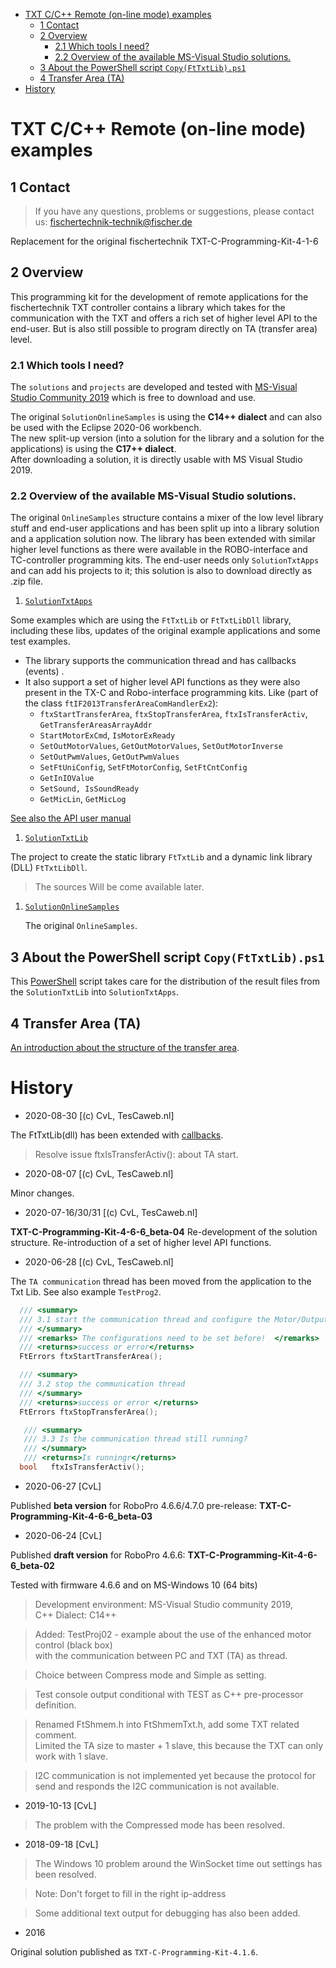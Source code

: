 <!-- TOC depthFrom:1 depthTo:6 withLinks:1 updateOnSave:1 orderedList:0 -->

- [TXT C/C++ Remote (on-line mode) examples](#txt-cc-remote-on-line-mode-examples)
	- [1 Contact](#1-contact)
	- [2 Overview](#2-overview)
		- [2.1 Which tools I need?](#21-which-tools-i-need)
		- [2.2 Overview of the available MS-Visual Studio solutions.](#22-overview-of-the-available-ms-visual-studio-solutions)
	- [3 About the PowerShell script `Copy(FtTxtLib).ps1`](#3-about-the-powershell-script-copyfttxtlibps1)
	- [4 Transfer Area (TA)](#4-transfer-area-ta)
- [History](#history)

<!-- /TOC -->
# TXT C/C++ Remote (on-line mode) examples
 
## 1 Contact 
> If you have any questions, problems or suggestions, please contact us: fischertechnik-technik@fischer.de

Replacement for the original fischertechnik TXT-C-Programming-Kit-4-1-6

## 2 Overview
This programming kit for the development of remote applications for the fischertechnik TXT controller contains a library which takes for the communication with the TXT and offers a rich set of higher level API to the end-user. But is also still possible to program directly on TA (transfer area) level.

### 2.1 Which tools I need?
The `solutions` and `projects` are developed and tested with 
[MS-Visual Studio Community 2019](https://visualstudio.microsoft.com/vs/community/) 
which is free to download and use.<br/>

The original `SolutionOnlineSamples` is using the **C14++ dialect** and can also be used with the Eclipse 2020-06 workbench.<br/> 
The new split-up version (into a solution for the library and a solution for the applications) is using the **C17++ dialect**.<br/>
After downloading a solution, it is directly usable with MS Visual Studio 2019.<br/>

### 2.2 Overview of the available MS-Visual Studio solutions.
The original `OnlineSamples` structure contains a mixer of the low level library stuff and end-user applications and has been split up into a library solution and a application solution now.
The library has been extended with similar higher level functions as there were available in the ROBO-interface and TC-controller programming kits.
The end-user needs only `SolutionTxtApps` and can add his projects to it; this solution is also to download directly as .zip file.<br/>

1.  [`SolutionTxtApps`](./SolutionTxtApps/README.md) 

  Some examples which are using the `FtTxtLib` or `FtTxtLibDll` library, including these libs, updates of the original example applications and some test examples.<br/> 
  - The library supports the communication thread and has callbacks (events) .
  - It also support a set of higher level API functions as they were also present in the TX-C and Robo-interface programming kits. Like (part of the class `ftIF2013TransferAreaComHandlerEx2`):
    - `ftxStartTransferArea`, `ftxStopTransferArea`, `ftxIsTransferActiv`, `GetTransferAreasArrayAddr`
    - `StartMotorExCmd`,  `IsMotorExReady`
    - `SetOutMotorValues`, `GetOutMotorValues`, `SetOutMotorInverse`
    - `SetOutPwmValues`, `GetOutPwmValues`
    - `SetFtUniConfig`, `SetFtMotorConfig`, `SetFtCntConfig`
    - `GetInIOValue`
    - `SetSound, IsSoundReady`
    - `GetMicLin`, `GetMicLog`
  
   [See also the API user manual](./SolutionTxtApps/API-user-manual/README.md) 
     
1. [`SolutionTxtLib`](./SolutionTxtLib/README.md) 
  
  The project to create the static library `FtTxtLib`  and a dynamic link library (DLL) `FtTxtLibDll`. <br/>

  >  The sources Will be come available later. 

1. [`SolutionOnlineSamples`](./SolutionOnlineSamples/README.md)
    
    The original `OnlineSamples`.

## 3 About the PowerShell script `Copy(FtTxtLib).ps1`
This [PowerShell](https://docs.microsoft.com/en-us/powershell/scripting/overview?view=powershell-7) script takes care for the distribution of the result files from the `SolutionTxtLib` into `SolutionTxtApps`.

##  4 Transfer Area (TA)
[An introduction about the structure of the transfer area](https://github.com/fischertechnik/txt_demo_c_download/blob/master/TransferArea.md).  

# History
- 2020-08-30 [(c) CvL, TesCaweb.nl]

 The FtTxtLib(dll) has been extended with [callbacks](./SolutionTxtApps/API-user-manual/8-events.md).<br/>
 
 > Resolve  issue ftxIsTransferActiv(): about TA start.
 
- 2020-08-07 [(c) CvL, TesCaweb.nl]

Minor changes. 
 
- 2020-07-16/30/31 [(c) CvL, TesCaweb.nl]

**TXT-C-Programming-Kit-4-6-6_beta-04**
Re-development of the solution structure.
Re-introduction of a set of higher level API functions. 
  
- 2020-06-28 [(c) CvL, TesCaweb.nl]

The `TA communication` thread has been moved from the application to the Txt Lib.
See also example `TestProg2`.
``` C
  /// <summary>
  /// 3.1 start the communication thread and configure the Motor/Outputs, Inputs and Counters.
  /// </summary>
  /// <remarks> The configurations need to be set before!  </remarks>
  /// <returns>success or error</returns>
  FtErrors ftxStartTransferArea();

  /// <summary>
  /// 3.2 stop the communication thread
  /// </summary>
  /// <returns>success or error </returns>
  FtErrors ftxStopTransferArea();

   /// <summary>
   /// 3.3 Is the communication thread still running?
   /// </summary>
   /// <returns>Is runningr</returns>
  bool   ftxIsTransferActiv();
```
- 2020-06-27 [CvL]

Published **beta version** for RoboPro 4.6.6/4.7.0 pre-release: 
**TXT-C-Programming-Kit-4-6-6_beta-03**

- 2020-06-24 [CvL]

Published  **draft version** for RoboPro 4.6.6: 
**TXT-C-Programming-Kit-4-6-6_beta-02**

Tested with firmware 4.6.6 and on MS-Windows 10 (64 bits)

> Development environment: MS-Visual Studio community 2019,<br/>
  C++ Dialect: C14++

> Added: TestProj02 - example about the use of the enhanced motor control (black box)<br/>
  with the communication between PC and TXT (TA) as thread.
  
> Choice between Compress mode and Simple as setting.<br/>
  
> Test console output conditional with TEST as C++ pre-processor definition. 

> Renamed FtShmem.h into FtShmemTxt.h, add some TXT related comment.<br/>
  Limited the TA size to master + 1 slave, this because the TXT can only work with 1 slave.
  
> I2C communication is not implemented yet because the protocol for send and responds the I2C communication is not available.

- 2019-10-13 [CvL]

> The problem  with the Compressed mode has been resolved.

- 2018-09-18 [CvL]

> The Windows 10 problem around the WinSocket time out settings has been resolved.  

> Note: Don't forget to fill in the right ip-address

> Some additional text output for debugging has also been added.
> 
- 2016 

Original solution published as `TXT-C-Programming-Kit-4.1.6`. 



